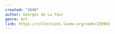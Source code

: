 ```yaml
---
created: "1640"
author: Georges de La Tour
genre: Art
link: https://collections.lacma.org/node/238963
---
```

